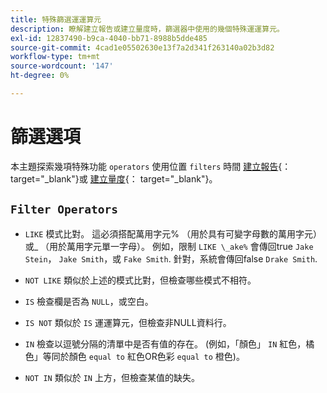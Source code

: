 ```yaml
---
title: 特殊篩選運運算元
description: 瞭解建立報告或建立量度時，篩選器中使用的幾個特殊運運算元。
exl-id: 12837490-b9ca-4040-bb71-8988b5dde485
source-git-commit: 4cad1e05502630e13f7a2d341f263140a02b3d82
workflow-type: tm+mt
source-wordcount: '147'
ht-degree: 0%

---
```


# 篩選選項

本主題探索幾項特殊功能 `operators` 使用位置 `filters` 時間 [建立報告](../../tutorials/using-visual-report-builder.md){： target=&quot;_blank&quot;}或 [建立量度](../../data-user/reports/ess-manage-data-metrics.md){： target=&quot;_blank&quot;}。

## `Filter Operators`

* `LIKE` 模式比對。 這必須搭配萬用字元% （用於具有可變字母數的萬用字元）或_ （用於萬用字元單一字母）。  例如，限制 `LIKE \_ake%` 會傳回true `Jake Stein`， `Jake Smith`，或 `Fake Smith`.  針對，系統會傳回false `Drake Smith`.

* `NOT LIKE` 類似於上述的模式比對，但檢查哪些模式不相符。

* `IS` 檢查欄是否為 `NULL`，或空白。

* `IS NOT` 類似於 `IS` 運運算元，但檢查非NULL資料行。

* `IN` 檢查以逗號分隔的清單中是否有值的存在。 (例如，「顏色」 `IN` 紅色，橘色」等同於顏色 `equal to` 紅色OR色彩 `equal to` 橙色)。

* `NOT IN` 類似於 `IN` 上方，但檢查某值的缺失。

